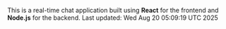 This is a real-time chat application built using **React** for the frontend and **Node.js** for the backend.
Last updated: Wed Aug 20 05:09:19 UTC 2025
